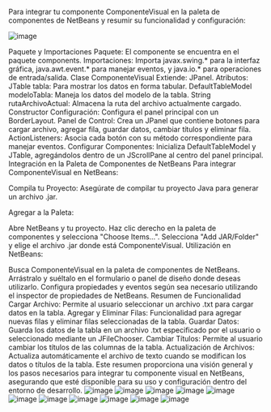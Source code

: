 Para integrar tu componente ComponenteVisual en la paleta de componentes de NetBeans y resumir su funcionalidad y configuración:

![image](https://github.com/user-attachments/assets/db1f846a-117d-4197-b9de-1a314af54f46)

Paquete y Importaciones
Paquete: El componente se encuentra en el paquete components.
Importaciones: Importa javax.swing.* para la interfaz gráfica, java.awt.event.* para manejar eventos, y java.io.* para operaciones de entrada/salida.
Clase ComponenteVisual
Extiende: JPanel.
Atributos:
JTable tabla: Para mostrar los datos en forma tabular.
DefaultTableModel modeloTabla: Maneja los datos del modelo de la tabla.
String rutaArchivoActual: Almacena la ruta del archivo actualmente cargado.
Constructor
Configuración: Configura el panel principal con un BorderLayout.
Panel de Control: Crea un JPanel que contiene botones para cargar archivo, agregar fila, guardar datos, cambiar títulos y eliminar fila.
ActionListeners: Asocia cada botón con su método correspondiente para manejar eventos.
Configurar Componentes: Inicializa DefaultTableModel y JTable, agregándolos dentro de un JScrollPane al centro del panel principal.
Integración en la Paleta de Componentes de NetBeans
Para integrar ComponenteVisual en NetBeans:

Compila tu Proyecto: Asegúrate de compilar tu proyecto Java para generar un archivo .jar.

Agregar a la Paleta:

Abre NetBeans y tu proyecto.
Haz clic derecho en la paleta de componentes y selecciona "Choose Items...".
Selecciona "Add JAR/Folder" y elige el archivo .jar donde está ComponenteVisual.
Utilización en NetBeans:

Busca ComponenteVisual en la paleta de componentes de NetBeans.
Arrástralo y suéltalo en el formulario o panel de diseño donde deseas utilizarlo.
Configura propiedades y eventos según sea necesario utilizando el inspector de propiedades de NetBeans.
Resumen de Funcionalidad
Cargar Archivo: Permite al usuario seleccionar un archivo .txt para cargar datos en la tabla.
Agregar y Eliminar Filas: Funcionalidad para agregar nuevas filas y eliminar filas seleccionadas de la tabla.
Guardar Datos: Guarda los datos de la tabla en un archivo .txt especificado por el usuario o seleccionado mediante un JFileChooser.
Cambiar Títulos: Permite al usuario cambiar los títulos de las columnas de la tabla.
Actualización de Archivos: Actualiza automáticamente el archivo de texto cuando se modifican los datos o títulos de la tabla.
Este resumen proporciona una visión general y los pasos necesarios para integrar tu componente visual en NetBeans, asegurando que esté disponible para su uso y configuración dentro del entorno de desarrollo.
![image](https://github.com/user-attachments/assets/a1a45873-de0d-4f92-b8ae-acca9a33daa8)
![image](https://github.com/user-attachments/assets/1859056f-baf1-4cd0-a69e-94a0d07d8aea)
![image](https://github.com/user-attachments/assets/63accbb5-3c97-42a7-ac2e-1b099a15a950)
![image](https://github.com/user-attachments/assets/ab6c68b3-a74b-472f-836a-2269ac554c8a)
![image](https://github.com/user-attachments/assets/df3ba29a-7144-477d-998b-d9d95d712553)
![image](https://github.com/user-attachments/assets/e8e0eb61-8bd8-46b1-8dd3-1048df3599d9)
![image](https://github.com/user-attachments/assets/682e9fb3-11b8-4d1a-a2de-0169b6ca3b12)
![image](https://github.com/user-attachments/assets/6db28842-1392-4c9b-b5b5-5e26c002455e)
![image](https://github.com/user-attachments/assets/d0ced7d7-6007-4ffc-b0b4-d4a5c9974bec)
![image](https://github.com/user-attachments/assets/660e016d-b2d6-4797-ba38-deb8ee3418a6)
![image](https://github.com/user-attachments/assets/9b65c7cb-7714-46ed-9d28-8ac55fd8ff69)

 
  
 
   
 
  

